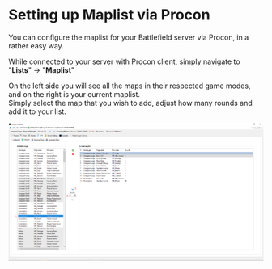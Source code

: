 # Setting up Maplist via Procon

You can configure the maplist for your Battlefield server via Procon, in a rather easy way.

While connected to your server with Procon client, simply navigate to "**Lists**" → "**Maplist**"

On the left side you will see all the maps in their respected game modes, and on the right is your current maplist.  
Simply select the map that you wish to add, adjust how many rounds and add it to your list.

![Procon Maps](images/proconmaps.png)